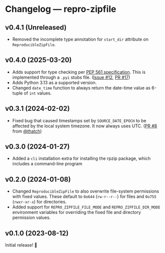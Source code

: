 # Changelog — repro-zipfile

## v0.4.1 (Unreleased)
- Removed the incomplete type annotation for `start_dir` attribute on `ReproducibleZipFile`.

## v0.4.0 (2025-03-20)

- Adds support for type checking per [PEP 561 specification](https://typing.python.org/en/latest/spec/distributing.html#packaging-typed-libraries). This is implemented through a `.pyi` stubs file. ([Issue #12](https://github.com/drivendataorg/repro-zipfile/issues/12), [PR #17](https://github.com/drivendataorg/repro-zipfile/pull/17))
- Adds Python 3.13 as a supported version.
- Changed `date_time` function to always return the date-time value as 6-tuple of `int` values.

## v0.3.1 (2024-02-02)

- Fixed bug that caused timestamps set by `SOURCE_DATE_EPOCH` to be affected by the local system timezone. It now always uses UTC. ([PR #8](https://github.com/drivendataorg/repro-zipfile/pull/8) from [@thatch](https://github.com/thatch))

## v0.3.0 (2024-01-27)

- Added a `cli` installation extra for installing the rpzip package, which includes a command-line program

## v0.2.0 (2024-01-08)

- Changed `ReproducibleZipFile` to also overwrite file-system permissions with fixed values. These default to `0o644` (`rw-r--r--`) for files and `0o755` (`rwxr-xr-x`) for directories.
- Added support for `REPRO_ZIPFILE_FILE_MODE` and `REPRO_ZIPFILE_DIR_MODE` environment variables for overriding the fixed file and directory permission values.

## v0.1.0 (2023-08-12)

Initial release! 🎉
